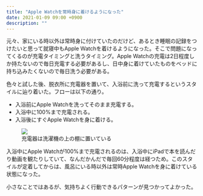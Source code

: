 ```yaml
---
title: "Apple Watchを常時身に着けるようになった"
date: 2021-01-09 09:00 +0900
description: ""
---
```


元々、家にいる時以外は常時身に付けていたのだけど、あるとき睡眠の記録をつけたいと思って就寝中もApple Watchを着けるようになった。そこで問題になってくるのが充電タイミングと洗うタイミング。Apple Watchの充電は2日程度しか持たないので毎日充電する必要があるし、日中身に着けていたものをベッドに持ち込みたくないので毎日洗う必要がある。

色々と試した後、脱衣所に充電器を置いて、入浴前に洗って充電するというスタイルに辿り着いた。フローは以下の通り。

- 入浴前にApple Watchを洗ってそのまま充電する。
- 入浴中に100%まで充電される。
- 入浴後にすぐApple Watchを身に着ける。

<figure>
    <img src="https://imgur.com/99VEOQZ.jpg">
    <figcaption>充電器は洗濯機の上の棚に置いている</figcaption>
</figure>

入浴中にApple Watchが100%まで充電されるのは、入浴中にiPadで本を読んだり動画を観たりしていて、なんだかんだで毎回60分程度は経つため。このスタイルが定着してからは、風呂にいる時以外は常時Apple Watchを身に着けている状態になった。

小さなことではあるが、気持ちよく行動できるパターンが見つかってよかった。

